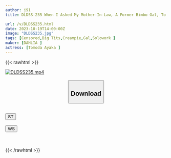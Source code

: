 ```yaml
---
author: j91
title: DLDSS-235 When I Asked My Mother-In-Law, A Former Bimbo Gal, To Give Up Her Virginity Completely Naked…I Was Able To Have A Convenient Meat Masturbation (Ayaka) Ayaka Tomoda

url: /v/DLDSS235.html
date: 2023-10-19T14:00:00Z
image: "DLDSS235.jpg"
tags: [Censored,Big Tits,Creampie,Gal,Solowork ]
maker: [DAHLIA ]
actress: [Tomoda Ayaka ]
---
```



{{< rawhtml >}}

<div class="video" data-videoid="eVbRGw8jrbIY1KA">
    <a href="javascript:;">
        <img src="https://my.j91.asia/v/DLDSS235.jpg" width="WIDTH" height="HEIGHT" alt="DLDSS235.mp4" loading="lazy">
    </a>
</div>

<script type="text/javascript" src="https://j91.asia/asset/on-demand-st.js"></script>

<br>
  <link rel="stylesheet" href="https://j91.asia/asset/bs5.css">
  
  <center>
  <button class="btn btn-primary" type="button" data-bs-toggle="collapse" data-bs-target=".multi-collapse" aria-expanded="false" aria-controls="multiCollapseExample1 multiCollapseExample2"><h2>Download</h2></button></center>
</p>
<div class="row">
  <div class="col">
    <div class="collapse multi-collapse" id="multiCollapseExample1">
      <div class="card card-body">
	      	      <br>
<div class="buttons">  
<a href="https://streamtape.to/v/eVbRGw8jrbIY1KA"><button class="btn-hover color-3"><i class="fa fa-download"></i> ST</button></a></div>
    </div>
  </div>
</div>
  <div class="col">
    <div class="collapse multi-collapse" id="multiCollapseExample2">
      <div class="card card-body">
	      <br>
<div class="buttons">
    <a href="https://wolfstream.tv/yle6bhwxe3op"><button class="btn-hover color-9"><i class="fa fa-download"></i> WS</button></a></div>
<br><br>
      </div>
    </div>
  </div>
</div>

{{< /rawhtml >}}